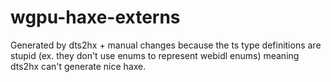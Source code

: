 # wgpu-haxe-externs

Generated by dts2hx + manual changes because the ts type definitions are stupid (ex. they don't use enums to represent webidl enums) meaning dts2hx can't generate nice haxe.
